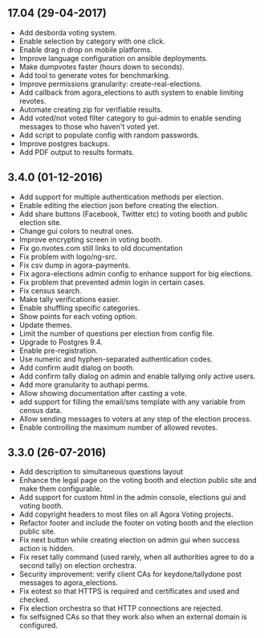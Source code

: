 ## 17.04 (29-04-2017)

- Add desborda voting system.
- Enable selection by category with one click.
- Enable drag n drop on mobile platforms.
- Improve language configuration on ansible deployments.
- Make dumpvotes faster (hours down to seconds).
- Add tool to generate votes for benchmarking.
- Improve permissions granularity: create-real-elections.
- Add callback from agora_elections to auth system to enable limiting revotes.
- Automate creating zip for verifiable results.
- Add voted/not voted filter category to gui-admin to enable sending messages to those who haven't voted yet.
- Add script to populate config with random passwords.
- Improve postgres backups.
- Add PDF output to results formats.

## 3.4.0 (01-12-2016)
- Add support for multiple authentication methods per election.
- Enable editing the election json before creating the election.
- Add share buttons (Facebook, Twitter etc) to voting booth and public election site.
- Change gui colors to neutral ones.
- Improve encrypting screen in voting booth.
- Fix go.nvotes.com still links to old documentation
- Fix problem with logo/ng-src.
- Fix csv dump in agora-payments.
- Fix agora-elections admin config to enhance support for big elections.
- Fix problem that prevented admin login in certain cases.
- Fix census search.
- Make tally verifications easier.
- Enable shuffling specific categories.
- Show points for each voting option.
- Update themes.
- Limit the number of questions per election from config file.
- Upgrade to Postgres 9.4.
- Enable pre-registration.
- Use numeric and hyphen-separated authentication codes.
- Add confirm audit dialog on booth.
- Add confirm tally dialog on admin and enable tallying only active users.
- Add more granularity to authapi perms.
- Allow showing documentation after casting a vote.
- add support for filling the email/sms template with any variable from census data.
- Allow sending messages to voters at any step of the election process.
- Enable controlling the maximum number of allowed revotes.

## 3.3.0 (26-07-2016)

- Add description to simultaneous questions layout
- Enhance the legal page on the voting booth and election public site  and make them configurable.
- Add support for custom html in the admin console, elections gui and voting booth.
- Add copyright headers to most files on all Agora Voting projects.
- Refactor footer and include the footer on voting booth and the election public site.
- Fix next button while creating election on admin gui when success action is hidden.
- Fix reset tally command (used rarely, when all authorities agree to do a second tally) on election orchestra.
- Security improvement: verify client CAs for keydone/tallydone post messages to agora_elections.
- Fix eotest so that HTTPS is required and certificates and used and checked.
- Fix election orchestra so that HTTP connections are rejected.
- fix selfsigned CAs so that they work also when an external domain is configured.